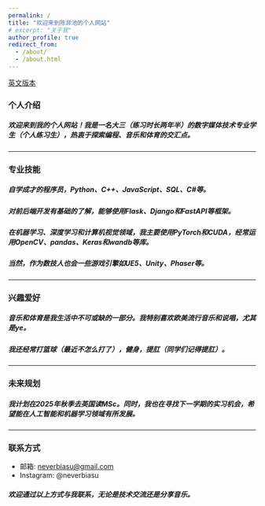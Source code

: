 ```yaml
---
permalink: /
title: "欢迎来到陈非池的个人网站"
# excerpt: "关于我"
author_profile: true
redirect_from: 
  - /about/
  - /about.html
---
```

[英文版本](./about_en.md)

### 个人介绍
##### 欢迎来到我的个人网站！我是一名大三（练习时长两年半）的数字媒体技术专业学生（个人练习生），热衷于探索编程、音乐和体育的交汇点。

---

### 专业技能
##### 自学成才的程序员，Python、C++、JavaScript、SQL、C#等。
##### 对前后端开发有基础的了解，能够使用Flask、Django和FastAPI等框架。
##### 在机器学习、深度学习和计算机视觉领域，我主要使用PyTorch和CUDA，经常运用OpenCV、pandas、Keras和wandb等库。
##### 当然，作为数技人也会一些游戏引擎如UE5、Unity、Phaser等。

---

### 兴趣爱好
##### 音乐和体育是我生活中不可或缺的一部分。我特别喜欢欧美流行音乐和说唱，尤其是ye。
##### 我还经常打篮球（最近不怎么打了），健身，提肛（同学们记得提肛）。

---

### 未来规划
##### 我计划在2025年秋季去英国读MSc。同时，我也在寻找下一学期的实习机会，希望能在人工智能和机器学习领域有所发展。

---

### 联系方式
- 邮箱: neverbiasu@gmail.com
- Instagram: @neverbiasu

##### 欢迎通过以上方式与我联系，无论是技术交流还是分享音乐。
